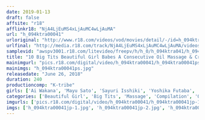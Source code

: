 ```yaml
---
date: 2019-01-13
draft: false
affsite: "r18"
afflinkr18: "NjA4LjEuMS4xLjAuMC4wLjAuMA"
url: "h_094ktra00041"
urloriginal: "http://www.r18.com/videos/vod/movies/detail/-/id=h_094ktra00041"
urlfinal: "http://media.r18.com/track/NjA4LjEuMS4xLjAuMC4wLjAuMA/videos/vod/movies/detail/-/id=h_094ktra00041"
samplevid: "awspv3001.r18.com/litevideo/freepv/h/h_0/h_094ktra041/h_094ktra041_dmb_w.mp4"
title: "10 Big Tits Beautiful Girl Babes A Consecutive Oil Massage & Creampie Sex Fuck Fest 4 Hours"
mainimgurl: "pics.r18.com/digital/video/h_094ktra00041/h_094ktra00041ps.jpg"
mainimgs: "h_094ktra00041ps.jpg"
releasedate: "June 26, 2018"
duration: 240
productioncomp: "K-tribe"
girls: ['Ai Wakana', 'Mayu Sato', 'Sayuri Isshiki', 'Yoshika Futaba', 'Ami Utada', 'An Wakamoto', 'Mei Shiina', 'Ameri Mao']
categories: ['Beautiful Girl', 'Big Tits', 'Massage', 'Compilation', 'Over 4 Hours', 'Hi-Def']
imgurls: ['pics.r18.com/digital/video/h_094ktra00041/h_094ktra00041jp-1.jpg', 'pics.r18.com/digital/video/h_094ktra00041/h_094ktra00041jp-2.jpg', 'pics.r18.com/digital/video/h_094ktra00041/h_094ktra00041jp-3.jpg', 'pics.r18.com/digital/video/h_094ktra00041/h_094ktra00041jp-4.jpg', 'pics.r18.com/digital/video/h_094ktra00041/h_094ktra00041jp-5.jpg', 'pics.r18.com/digital/video/h_094ktra00041/h_094ktra00041jp-6.jpg', 'pics.r18.com/digital/video/h_094ktra00041/h_094ktra00041jp-7.jpg', 'pics.r18.com/digital/video/h_094ktra00041/h_094ktra00041jp-8.jpg', 'pics.r18.com/digital/video/h_094ktra00041/h_094ktra00041jp-9.jpg', 'pics.r18.com/digital/video/h_094ktra00041/h_094ktra00041jp-10.jpg', 'pics.r18.com/digital/video/h_094ktra00041/h_094ktra00041jp-11.jpg', 'pics.r18.com/digital/video/h_094ktra00041/h_094ktra00041jp-12.jpg', 'pics.r18.com/digital/video/h_094ktra00041/h_094ktra00041jp-13.jpg', 'pics.r18.com/digital/video/h_094ktra00041/h_094ktra00041jp-14.jpg', 'pics.r18.com/digital/video/h_094ktra00041/h_094ktra00041jp-15.jpg', 'pics.r18.com/digital/video/h_094ktra00041/h_094ktra00041jp-16.jpg', 'pics.r18.com/digital/video/h_094ktra00041/h_094ktra00041jp-17.jpg', 'pics.r18.com/digital/video/h_094ktra00041/h_094ktra00041jp-18.jpg', 'pics.r18.com/digital/video/h_094ktra00041/h_094ktra00041jp-19.jpg', 'pics.r18.com/digital/video/h_094ktra00041/h_094ktra00041jp-20.jpg']
imgs: ['h_094ktra00041jp-1.jpg', 'h_094ktra00041jp-2.jpg', 'h_094ktra00041jp-3.jpg', 'h_094ktra00041jp-4.jpg', 'h_094ktra00041jp-5.jpg', 'h_094ktra00041jp-6.jpg', 'h_094ktra00041jp-7.jpg', 'h_094ktra00041jp-8.jpg', 'h_094ktra00041jp-9.jpg', 'h_094ktra00041jp-10.jpg', 'h_094ktra00041jp-11.jpg', 'h_094ktra00041jp-12.jpg', 'h_094ktra00041jp-13.jpg', 'h_094ktra00041jp-14.jpg', 'h_094ktra00041jp-15.jpg', 'h_094ktra00041jp-16.jpg', 'h_094ktra00041jp-17.jpg', 'h_094ktra00041jp-18.jpg', 'h_094ktra00041jp-19.jpg', 'h_094ktra00041jp-20.jpg']
---
```

